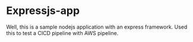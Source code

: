 # Expressjs-app
Well, this is a sample nodejs application with an express framework. Used this to test a CICD pipeline with AWS pipeline. 
